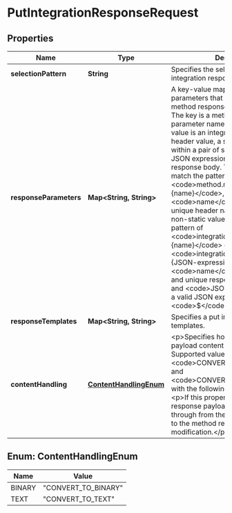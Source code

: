 

# PutIntegrationResponseRequest


## Properties

| Name | Type | Description | Notes |
|------------ | ------------- | ------------- | -------------|
|**selectionPattern** | **String** | Specifies the selection pattern of a put integration response. |  [optional] |
|**responseParameters** | **Map&lt;String, String&gt;** | A key-value map specifying response parameters that are passed to the method response from the back end. The key is a method response header parameter name and the mapped value is an integration response header value, a static value enclosed within a pair of single quotes, or a JSON expression from the integration response body. The mapping key must match the pattern of &lt;code&gt;method.response.header.{name}&lt;/code&gt;, where &lt;code&gt;name&lt;/code&gt; is a valid and unique header name. The mapped non-static value must match the pattern of &lt;code&gt;integration.response.header.{name}&lt;/code&gt; or &lt;code&gt;integration.response.body.{JSON-expression}&lt;/code&gt;, where &lt;code&gt;name&lt;/code&gt; must be a valid and unique response header name and &lt;code&gt;JSON-expression&lt;/code&gt; a valid JSON expression without the &lt;code&gt;$&lt;/code&gt; prefix. |  [optional] |
|**responseTemplates** | **Map&lt;String, String&gt;** | Specifies a put integration response&#39;s templates. |  [optional] |
|**contentHandling** | [**ContentHandlingEnum**](#ContentHandlingEnum) | &lt;p&gt;Specifies how to handle response payload content type conversions. Supported values are &lt;code&gt;CONVERT_TO_BINARY&lt;/code&gt; and &lt;code&gt;CONVERT_TO_TEXT&lt;/code&gt;, with the following behaviors:&lt;/p&gt; &lt;p&gt;If this property is not defined, the response payload will be passed through from the integration response to the method response without modification.&lt;/p&gt; |  [optional] |



## Enum: ContentHandlingEnum

| Name | Value |
|---- | -----|
| BINARY | &quot;CONVERT_TO_BINARY&quot; |
| TEXT | &quot;CONVERT_TO_TEXT&quot; |



